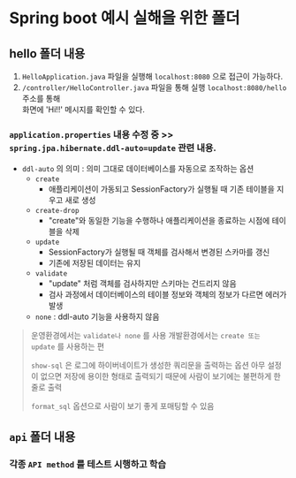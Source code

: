 #  Spring boot 예시 실해을 위한 폴더

## hello 폴더 내용
1. `HelloApplication.java` 파일을 실행해 `localhost:8080` 으로 접근이 가능하다.
2. `/controller/HelloController.java` 파일을 통해 실행 `localhost:8080/hello` 주소를 통해<br>화면에 'Hi!!' 메시지를 확인할 수 있다.

### `application.properties` 내용 수정 중 >> `spring.jpa.hibernate.ddl-auto=update` 관련 내용.

- `ddl-auto` 의 의미 : 의미 그대로 데이터베이스를 자동으로 조작하는 옵션 
	- `create` 
		- 애플리케이션이 가동되고 SessionFactory가 실행될 때 기존 테이블을 지우고 새로 생성 
	- `create-drop` 
		- "create"와 동일한 기능을 수행하나 애플리케이션을 종료하는 시점에 테이블을 삭제 
	- `update`
		- SessionFactory가 실행될 때 객체를 검사해서 변경된 스카마를 갱신 
		- 기존에 저장된 데이터는 유지 
	- `validate` 
		- "update" 처럼 객체를 검사하지만 스키마는 건드리지 않음 
		- 검사 과정에서 데이터베이스의 테이블 정보와 객체의 정보가 다르면 에러가 발생 
	- `none` : ddl-auto 기능을 사용하지 않음 


> 운영환경에서는 `validate나 none` 를 사용
> 개발환경에서는 `create 또는 update` 를 사용하는 편 
>
> `show-sql` 은 로그에 하이버네이트가 생성한 쿼리문을 출력하는 옵션 
> 아무 설정이 없으면 저장에 용이한 형태로 출력되기 때문에 사람이 보기에는 불편하게 한 줄로 출력 
> 
> `format_sql` 옵션으로 사람이 보기 좋게 포매팅할 수 있음 


## `api` 폴더 내용

### 각종 `API method` 를 테스트 시행하고 학습